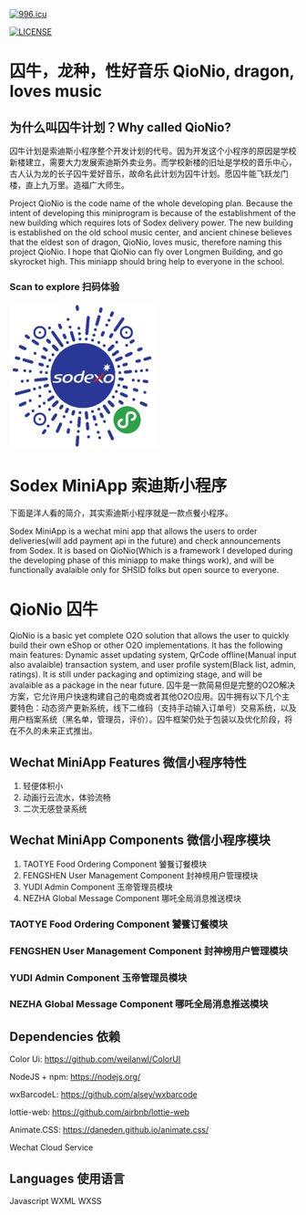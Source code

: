 
[![996.icu](https://img.shields.io/badge/link-996.icu-red.svg)](https://996.icu)

[![LICENSE](https://img.shields.io/badge/license-Anti%20996-blue.svg)](https://github.com/996icu/996.ICU/blob/master/LICENSE)

# 囚牛，龙种，性好音乐 QioNio, dragon, loves music

## 为什么叫囚牛计划？Why called QioNio?
囚牛计划是索迪斯小程序整个开发计划的代号。因为开发这个小程序的原因是学校新楼建立，需要大力发展索迪斯外卖业务。而学校新楼的旧址是学校的音乐中心，古人认为龙的长子囚牛爱好音乐，故命名此计划为囚牛计划。愿囚牛能飞跃龙门楼，直上九万里。造福广大师生。

Project QioNio is the code name of the whole developing plan. Because the intent of developing this miniprogram is because of the establishment of the new building which requires lots of Sodex delivery power. The new building is established on the old school music center, and ancient chinese believes that the eldest son of dragon, QioNio, loves music, therefore naming this project QioNio. I hope that QioNio can fly over Longmen Building, and go skyrocket high. This miniapp should bring help to everyone in the school.



### Scan to explore 扫码体验
![There's supposed to be an image here](https://raw.githubusercontent.com/MohaElder/Project-QioNio/master/qrCode.jpg)

# Sodex MiniApp 索迪斯小程序
下面是洋人看的简介，其实索迪斯小程序就是一款点餐小程序。

Sodex MiniApp is a wechat mini app that allows the users to order deliveries(will add payment api in the future) and check announcements from Sodex. It is based on QioNio(Which is a framework I developed during the developing phase of this miniapp to make things work), and will be functionally avalaible only for SHSID folks but open source to everyone.  

# QioNio 囚牛

QioNio is a basic yet complete O2O solution that allows the user to quickly build their own eShop or other O2O implementations. It has the following main features: Dynamic asset updating system, QrCode offline(Manual input also avalaible) transaction system, and user profile system(Black list, admin, ratings). It is still under packaging and optimizing stage, and will be avalaible as a package in the near future.
囚牛是一款简易但是完整的O2O解决方案，它允许用户快速构建自己的电商或者其他O2O应用。囚牛拥有以下几个主要特色：动态资产更新系统，线下二维码（支持手动输入订单号）交易系统，以及用户档案系统（黑名单，管理员，评价）。囚牛框架仍处于包装以及优化阶段，将在不久的未来正式推出。

## Wechat MiniApp Features 微信小程序特性
1. 轻便体积小
2. 动画行云流水，体验流畅
3. 二次无感登录系统 

## Wechat MiniApp Components 微信小程序模块
1. TAOTYE Food Ordering Component 饕餮订餐模块
2. FENGSHEN User Management Component 封神榜用户管理模块
3. YUDI Admin Component 玉帝管理员模块 
4. NEZHA Global Message Component 哪吒全局消息推送模块

### TAOTYE Food Ordering Component 饕餮订餐模块

### FENGSHEN User Management Component 封神榜用户管理模块

### YUDI Admin Component 玉帝管理员模块

### NEZHA Global Message Component 哪吒全局消息推送模块


## Dependencies 依赖
Color Ui: https://github.com/weilanwl/ColorUI

NodeJS + npm: https://nodejs.org/ 

wxBarcodeL: https://github.com/alsey/wxbarcode

lottie-web: https://github.com/airbnb/lottie-web

Animate.CSS: https://daneden.github.io/animate.css/ 

Wechat Cloud Service

## Languages 使用语言
Javascript
WXML
WXSS

